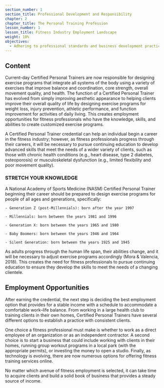 ```yaml
---
section_number: 1
section_title: Professional Development and Responsibility
chapter: 2
chapter_title: The Personal Training Profession
lesson_number: 1
lesson_title: Fitness Industry Employment Landscape
weight: 10%
objectives:
  - Adhering to professional standards and business development practices.
---
```


## Content
Current-day Certified Personal Trainers are now responsible for designing exercise programs that integrate all systems of the body using a variety of exercises that improve balance and coordination, core strength, overall movement quality, and health. The function of a Certified Personal Trainer has evolved from simply improving aesthetic appearance to helping clients improve their overall quality of life by designing exercise programs for weight loss, injury prevention, athletic performance, and function improvement for activities of daily living. This creates employment opportunities for fitness professionals who have the knowledge, skills, and abilities to create customized exercise programs.

A Certified Personal Trainer credential can help an individual begin a career in the fitness industry; however, as fitness professionals progress through their careers, it will be necessary to pursue continuing education to develop advanced skills that meet the needs of a wider variety of clients, such as those with chronic health conditions (e.g., heart disease, type 2 diabetes, osteoporosis) or musculoskeletal dysfunction (e.g., limited flexibility and poor movement quality).

### STRETCH YOUR KNOWLEDGE

A National Academy of Sports Medicine (NASM) Certified Personal Trainer beginning their career should be prepared to design exercise programs for people of all ages and generations, specifically:

	- Generation Z (post-Millennials): born after the year 1997

	- Millennials: born between the years 1981 and 1996

	- Generation X: born between the years 1965 and 1980

	- Baby Boomers: born between the years 1946 and 1964

	- Silent Generation: born between the years 1925 and 1945

As adults progress through the human life span, their abilities change, and it will be necessary to adjust exercise programs accordingly (Mora & Valencia, 2018). This creates the need for fitness professionals to pursue continuing education to ensure they develop the skills to meet the needs of a changing clientele.

## Employment Opportunities

After earning the credential, the next step is deciding the best employment option that provides for a stable income with a schedule to accommodate a comfortable work–life balance. From working in a large health club to training clients in their own homes, Certified Personal Trainers have several different options to establish a practice with consistent clients.

One choice a fitness professional must make is whether to work as a direct employee of an organization or as an independent contractor. A second choice is to start a business that could include working with clients in their homes, running group workout programs in a local park (with the appropriate permits), or investing the money to open a studio. Finally, as technology is evolving, there are now numerous options for offering fitness training services online.

No matter which avenue of fitness employment is selected, it can take time to acquire clients and build a solid book of business that provides a steady source of income.